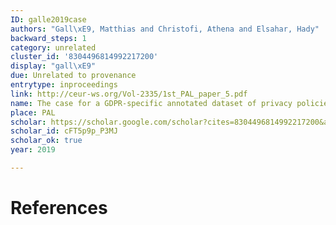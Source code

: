 ```yaml
---
ID: galle2019case
authors: "Gall\xE9, Matthias and Christofi, Athena and Elsahar, Hady"
backward_steps: 1
category: unrelated
cluster_id: '8304496814992217200'
display: "gall\xE9"
due: Unrelated to provenance
entrytype: inproceedings
link: http://ceur-ws.org/Vol-2335/1st_PAL_paper_5.pdf
name: The case for a GDPR-specific annotated dataset of privacy policies
place: PAL
scholar: https://scholar.google.com/scholar?cites=8304496814992217200&as_sdt=2005&sciodt=0,5&hl=en
scholar_id: cFT5p9p_P3MJ
scholar_ok: true
year: 2019

---
```


# References

